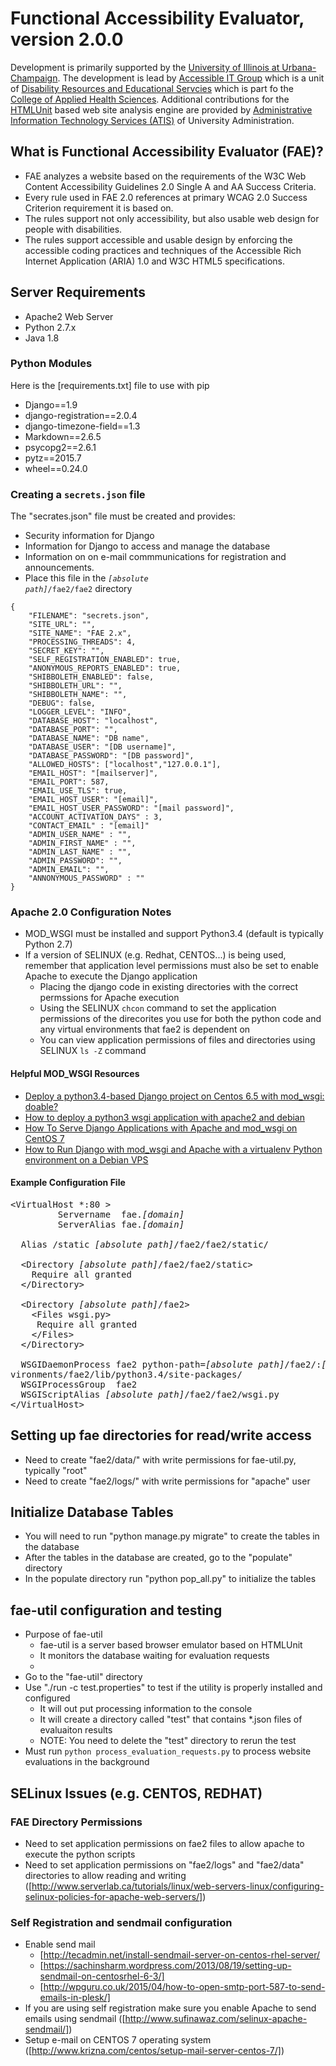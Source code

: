 # Functional Accessibility Evaluator, version 2.0.0

Development is primarily supported by the [University of Illinois at Urbana-Champaign](http://illinois.edu).  The development is lead by [Accessible IT Group](http://disability.illinois.edu/academic-support/aitg) which is a unit of [Disability Resources and Educational Servcies](http://www.disability.illinois.edu) which is part fo the [College of Applied Health Sciences](http://www.ahs.illinois.edu).  Additional contributions for the [HTMLUnit](http://htmlunit.sourceforge.net/) based web site analysis engine are provided by [Administrative Information Technology Services (ATIS)](https://www.aits.uillinois.edu/) of University Administration.



## What is Functional Accessibility Evaluator (FAE)?
* FAE analyzes a website based on the requirements of the W3C Web Content Accessibility Guidelines 2.0 Single A and AA Success Criteria.
* Every rule used in FAE 2.0 references at primary WCAG 2.0 Success Criterion requirement it is based on.
* The rules support not only accessibility, but also usable web design for people with disabilities.
* The rules support accessible and usable design by enforcing the accessible coding practices and techniques of the Accessible Rich Internet Application (ARIA) 1.0 and W3C HTML5 specifications.  


## Server Requirements

* Apache2 Web Server
* Python 2.7.x
* Java 1.8

### Python Modules

Here is the [requirements.txt] file to use with pip

* Django==1.9
* django-registration==2.0.4
* django-timezone-field==1.3
* Markdown==2.6.5
* psycopg2==2.6.1
* pytz==2015.7
* wheel==0.24.0

### Creating a <code>secrets.json</code> file

The "secrates.json" file must be created and provides:
* Security information for Django
* Information for Django to access and manage the database
* Information on on e-mail commmunications for registration and announcements.
* Place this file in the <code><em>[absolute path]</em>/fae2/fae2</code> directory

```
{
  	"FILENAME": "secrets.json",
    "SITE_URL": "",
    "SITE_NAME": "FAE 2.x",
    "PROCESSING_THREADS": 4, 
   	"SECRET_KEY": "",
    "SELF_REGISTRATION_ENABLED": true,
    "ANONYMOUS_REPORTS_ENABLED": true,
    "SHIBBOLETH_ENABLED": false,
    "SHIBBOLETH_URL": "",
    "SHIBBOLETH_NAME": "",
    "DEBUG": false,
    "LOGGER_LEVEL": "INFO",
   	"DATABASE_HOST": "localhost",
   	"DATABASE_PORT": "",
   	"DATABASE_NAME": "DB name",
    "DATABASE_USER": "[DB username]",
    "DATABASE_PASSWORD": "[DB password]",
    "ALLOWED_HOSTS": ["localhost","127.0.0.1"],
    "EMAIL_HOST": "[mailserver]",
    "EMAIL_PORT": 587,
    "EMAIL_USE_TLS": true,
    "EMAIL_HOST_USER": "[email]",
    "EMAIL_HOST_USER_PASSWORD": "[mail password]",
    "ACCOUNT_ACTIVATION_DAYS" : 3,
    "CONTACT_EMAIL" : "[email]"
    "ADMIN_USER_NAME" : "",
    "ADMIN_FIRST_NAME" : "",
    "ADMIN_LAST_NAME" : "",
    "ADMIN_PASSWORD": "",
    "ADMIN_EMAIL": "",
    "ANNONYMOUS_PASSWORD" : ""    
}
```

### Apache 2.0 Configuration Notes

* MOD_WSGI must be installed and support Python3.4 (default is typically Python 2.7)
* If a version of SELINUX (e.g. Redhat, CENTOS...) is being used, remember that application level permissions must also be set to enable Apache to execute the Django application
  * Placing the django code in existing directories with the correct permssions for Apache execution
  * Using the SELINUX <code>chcon</code> command to set the application permissions of the direcorites you use for both the python code and any virtual environments that fae2 is dependent on
  * You can view application permissions of files and directories using SELINUX <code>ls -Z</code> command

#### Helpful MOD_WSGI Resources
* [Deploy a python3.4-based Django project on Centos 6.5 with mod_wsgi: doable?](http://stackoverflow.com/questions/32642937/deploy-a-python3-4-based-django-project-on-centos-6-5-with-mod-wsgi-doable)
* [How to deploy a python3 wsgi application with apache2 and debian](http://devmartin.com/blog/2015/02/How-to-deploy-a-python3-wsgi-application-with-apache2-and-debian/)
* [How To Serve Django Applications with Apache and mod_wsgi on CentOS 7](https://www.digitalocean.com/community/tutorials/how-to-serve-django-applications-with-apache-and-mod_wsgi-on-centos-7)
* [How to Run Django with mod_wsgi and Apache with a virtualenv Python environment on a Debian VPS](https://www.digitalocean.com/community/tutorials/how-to-run-django-with-mod_wsgi-and-apache-with-a-virtualenv-python-environment-on-a-debian-vps)

#### Example Configuration File
<pre>
&lt;VirtualHost *:80 >
	     Servername  fae.<em>[domain]</em>
	     ServerAlias fae.<em>[domain]</em>

  Alias /static <em>[absolute path]</em>/fae2/fae2/static/

  &lt;Directory <em>[absolute path]</em>/fae2/fae2/static>
    Require all granted
  &lt;/Directory>

  &lt;Directory <em>[absolute path]</em>/fae2>
    &lt;Files wsgi.py>
     Require all granted
    &lt;/Files>
  &lt;/Directory>

  WSGIDaemonProcess fae2 python-path=<em>[absolute path]</em>/fae2/:<em>[absolute path]</em>/virtual-en
vironments/fae2/lib/python3.4/site-packages/
  WSGIProcessGroup  fae2
  WSGIScriptAlias <em>[absolute path]</em>/fae2/fae2/wsgi.py
&lt;/VirtualHost>
</pre>

## Setting up fae directories for read/write access
* Need to create "fae2/data/" with write permissions for fae-util.py, typically "root" 
* Need to create "fae2/logs/" with write permissions for "apache" user

## Initialize Database Tables
* You will need to run "python manage.py migrate" to create the tables in the database
* After the tables in the database are created, go to the "populate" directory
* In the populate directory run "python pop_all.py" to initialize the tables

## fae-util configuration and testing
* Purpose of fae-util
  * fae-util is a server based browser emulator based on HTMLUnit
  * It monitors the database waiting for evaluation requests
  * 
* Go to the "fae-util" directory
* Use "./run -c test.properties" to test if the utility is properly installed and configured
  * It will out put processing information to the console
  * It will create a directory called "test" that contains *.json files of evaluaiton results
  * NOTE: You need to delete the "test" directory to rerun the test
* Must run <code>python process_evaluation_requests.py</code> to process website evaluations in the background

## SELinux Issues (e.g. CENTOS, REDHAT)

### FAE Directory Permissions
* Need to set application permissions on fae2 files to allow apache to execute the python scripts 
* Need to set application permissions on "fae2/logs" and "fae2/data" directories to allow reading and writing ([http://www.serverlab.ca/tutorials/linux/web-servers-linux/configuring-selinux-policies-for-apache-web-servers/])

### Self Registration and sendmail configuration
* Enable send mail 
  * [http://tecadmin.net/install-sendmail-server-on-centos-rhel-server/
  * [https://sachinsharm.wordpress.com/2013/08/19/setting-up-sendmail-on-centosrhel-6-3/]
  * [http://wpguru.co.uk/2015/04/how-to-open-smtp-port-587-to-send-emails-in-plesk/]
* If you are using self registration make sure you enable Apache to send emails using sendmail ([http://www.sufinawaz.com/selinux-apache-sendmail/])
* Setup e-mail on CENTOS 7 operating system ([http://www.krizna.com/centos/setup-mail-server-centos-7/])


